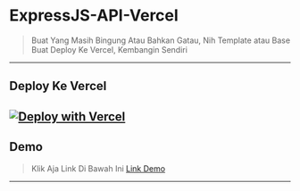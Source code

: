 # ExpressJS-API-Vercel
> Buat Yang Masih Bingung Atau Bahkan Gatau, Nih Template atau Base Buat Deploy Ke Vercel, Kembangin Sendiri
---
## Deploy Ke Vercel
[![Deploy with Vercel](https://vercel.com/button)](https://vercel.com/new/git/external?repository-url=https://github.com/mbahagus/ExpressJS-API-Vercel)
---
## Demo
> Klik Aja Link Di Bawah Ini
[Link Demo](https://api-agus.vercel.app)
---
